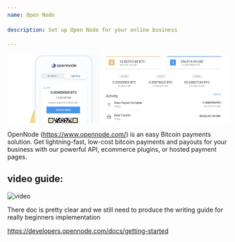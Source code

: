 ```yaml
---
name: Open Node

description: Set up Open Node for your online business

---
```


![cover](assets/cover.png)

OpenNode (https://www.opennode.com/) is an easy Bitcoin payments solution. Get lightning-fast, low-cost bitcoin payments and payouts for your business with our powerful API, ecommerce plugins, or hosted payment pages.

## video guide:

![video](https://youtu.be/sKk1Crk8QPc)

There doc is pretty clear and we still need to produce the writing guide for really beginners implementation

https://developers.opennode.com/docs/getting-started
